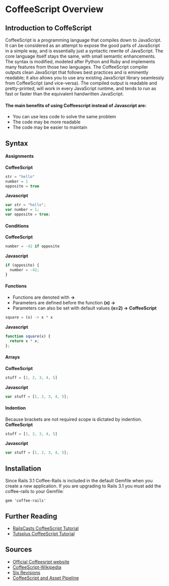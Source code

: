 # CoffeeScript Overview

## Introduction to CoffeScript
CoffeeScript is a programming language that compiles down to JavaScript. It can be considered as an attempt to expose the good parts of JavaScript in a simple way,
and is essentially just a syntactic rewrite of JavaScript. The core language itself stays the same, with small semantic enhancements. The syntax is modified, modeled after
Python and Ruby and implements many features from those two languages. The CoffeeScript compiler outputs clean JavaScript that follows best practices and is eminently readable; it also allows you to use any existing JavaScript library seamlessly from CoffeeScript (and vice-versa).
The compiled output is readable and pretty-printed, will work in every JavaScript runtime, and tends to run as fast or faster than the equivalent handwritten JavaScript.

#### The main benefits of using Coffeescript instead of Javascript are:
* You can use less code to solve the same problem
* The code may be more readable
* The code may be easier to maintain


## Syntax

#### Assignments
**CoffeeScript**
```javascript
str = "hello"
number = 1 
opposite = true
```
**Javascript**
```javascript
var str = "hello";
var number = 1; 
var opposite = true;
```

#### Conditions
**CoffeeScript**
```javascript
number = -42 if opposite
```
**Javascript**
```javascript
if (opposite) { 
  number = -42; 
} 
```

#### Functions
* Functions are denoted with **->**
* Parameters are defined before the function **(x) ->**
* Parameters can also be set with default values **(x=2) ->**
**CoffeeScript**
```javascript
square = (x) -> x * x
```
**Javascript**
```javascript
function square(x) { 
  return x * x; 
}; 
```

#### Arrays
**CoffeeScript**
```javascript
stuff = [1, 2, 3, 4, 5]
```
**Javascript**
```javascript
var stuff = [1, 2, 3, 4, 5];
```

#### Indention
Because brackets are not required scope is dictated by indention.
**CoffeeScript**
```javascript
stuff = [1, 2, 3, 4, 5]
```
**Javascript**
```javascript
var stuff = [1, 2, 3, 4, 5];
```

## Installation

Since Rails 3.1 Coffee-Rails is included in the default Gemfile when you create a new application. If you are upgrading to Rails 3.1 you must add the coffee-rails to your Gemfile:

    gem 'coffee-rails'

## Further Reading

* [RailsCasts CoffeeScript Tutorial](http://railscasts.com/episodes/267-coffeescript-basics)
* [Tutsplus CoffeeScript Tutorial](http://code.tutsplus.com/tutorials/rocking-out-with-coffeescript--net-17027)

## Sources

* [Official Coffeesript website](http://coffeescript.org/)
* [CoffeeScript-Wikipedia](http://en.wikipedia.org/wiki/CoffeeScript)
* [Six Revisions](http://sixrevisions.com/javascript/coffeescript-basics/)
* [CoffeeScript and Asset Pipeline](http://guides.rubyonrails.org/asset_pipeline.html)
